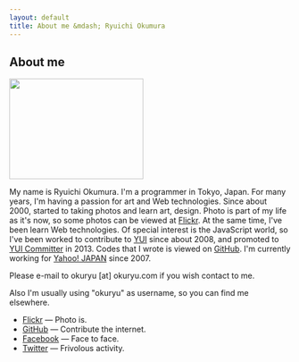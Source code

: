 ```yaml
---
layout: default
title: About me &mdash; Ryuichi Okumura
---
```

## About me

<img src="http://farm3.static.flickr.com/2694/4365409418_370faa5929_m.jpg" width="240" height="180">

My name is Ryuichi Okumura. I'm a programmer in Tokyo, Japan. For many years,
I'm having a passion for art and Web technologies. Since about 2000, started to
taking photos and learn art, design. Photo is part of my life as it's now, so
some photos can be viewed at [Flickr][Flickr]. At the same time, I've been learn
Web technologies. Of special interest is the JavaScript world, so I've been
worked to contribute to [YUI][YUI] since about 2008, and promoted to
[YUI Committer][YUI Committer] in 2013. Codes that I wrote is viewed on
[GitHub][GitHub]. I'm currently working for [Yahoo! JAPAN][Yahoo! JAPAN] since
2007.

Please e-mail to okuryu [at] okuryu.com if you wish contact to me.

Also I'm usually using "okuryu" as username, so you can find me elsewhere.

- [Flickr](http://www.flickr.com/photos/okuryu/) &mdash; Photo is.
- [GitHub](https://github.com/okuryu) &mdash; Contribute the internet.
- [Facebook](https://www.facebook.com/okuryu) &mdash; Face to face.
- [Twitter](https://twitter.com/okuryu) &mdash; Frivolous activity.

[Flickr]: http://www.flickr.com/photos/okuryu/
[YUI]: http://yuilibrary.com/
[YUI Committer]: https://github.com/yui/yui3/wiki/Contributor-Model#23-committers
[GitHub]: https://github.com/okuryu
[Yahoo! JAPAN]: http://www.yahoo.co.jp/
